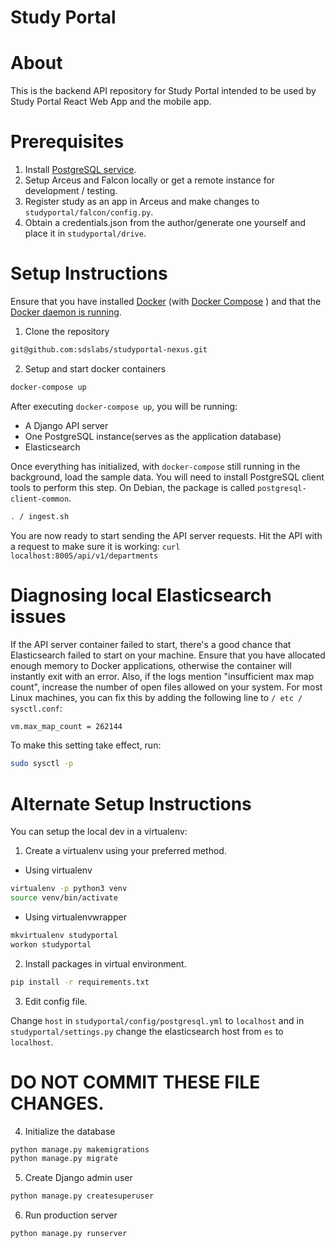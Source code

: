 # Study Portal

# About

This is the backend API repository for Study Portal intended to be used by Study Portal React Web App and the mobile app.

# Prerequisites

1. Install [PostgreSQL service](https://www.digitalocean.com/community/tutorials/how-to-install-and-use-postgresql-on-ubuntu-18-04).
2. Setup Arceus and Falcon locally or get a remote instance for development / testing.
3. Register study as an app in Arceus and make changes to `studyportal/falcon/config.py`.
4. Obtain a credentials.json from the author/generate one yourself and place it in `studyportal/drive`.

# Setup Instructions

Ensure that you have installed [Docker](https://docs.docker.com/install/) (with [Docker Compose](https://docs.docker.com/compose/install/) ) and that the [Docker daemon is running](https://docs.docker.com/config/daemon/).

1. Clone the repository

```bash
git@github.com:sdslabs/studyportal-nexus.git
```

2. Setup and start docker containers

```bash
docker-compose up
```

After executing `docker-compose up`, you will be running:

* A Django API server
* One PostgreSQL instance(serves as the application database)
* Elasticsearch

Once everything has initialized, with `docker-compose` still running in the background, load the sample data. You will need to install PostgreSQL client tools to perform this step. On Debian, the package is called `postgresql-client-common`.

```bash
. / ingest.sh
```

You are now ready to start sending the API server requests. Hit the API with a request to make sure it is working:
`curl localhost:8005/api/v1/departments`

# Diagnosing local Elasticsearch issues

If the API server container failed to start, there's a good chance that Elasticsearch failed to start on your machine. Ensure that you have allocated enough memory to Docker applications, otherwise the container will instantly exit with an error. Also, if the logs mention "insufficient max map count", increase the number of open files allowed on your system. For most Linux machines, you can fix this by adding the following line to `/ etc / sysctl.conf`:

```bash
vm.max_map_count = 262144
```

To make this setting take effect, run:

```bash
sudo sysctl -p
```

# Alternate Setup Instructions

You can setup the local dev in a virtualenv:

1. Create a virtualenv using your preferred method.
* Using virtualenv

```bash
virtualenv -p python3 venv
source venv/bin/activate
```

* Using virtualenvwrapper

```bash
mkvirtualenv studyportal
workon studyportal
```

2. Install packages in virtual environment.

```bash
pip install -r requirements.txt
```

3. Edit config file.

Change `host` in `studyportal/config/postgresql.yml` to `localhost` and in `studyportal/settings.py` change the elasticsearch host from `es` to `localhost`.

# DO NOT COMMIT THESE FILE CHANGES.

4. Initialize the database

```bash
python manage.py makemigrations
python manage.py migrate
```

5. Create Django admin user

```bash
python manage.py createsuperuser
```

6. Run production server

```bash
python manage.py runserver
```
